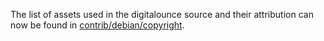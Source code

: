 The list of assets used in the digitalounce source and their attribution can now be found in [contrib/debian/copyright](../contrib/debian/copyright).

